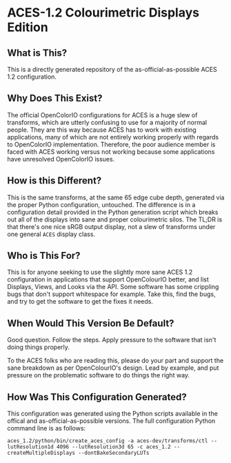 # ACES-1.2 Colourimetric Displays Edition

## What is This?

This is a directly generated repository of the as-official-as-possible ACES 1.2 configuration.

## Why Does This Exist?

The official OpenColorIO configurations for ACES is a huge slew of transforms, which are utterly confusing to use for a majority of normal people. They are this way because ACES has to work with existing applications, many of which are not entirely working properly with regards to OpenColorIO implementation. Therefore, the poor audience member is faced with ACES working versus not working because some applications have unresolved OpenColorIO issues.

## How is this Different?

This is the same transforms, at the same 65 edge cube depth, generated via the proper Python configuration, untouched. The difference is in a configuration detail provided in the Python generation script which breaks out all of the displays into sane and proper colourimetric silos. The TL;DR is that there's one nice sRGB output display, not a slew of transforms under one general `ACES` display class.

## Who is This For?

This is for anyone seeking to use the slightly more sane ACES 1.2 configuration in applications that support OpenColourIO better, and list Displays, Views, and Looks via the API. Some software has some crippling bugs that don't support whitespace for example. Take this, find the bugs, and try to get the software to get the fixes it needs.

## When Would This Version Be Default?

Good question. Follow the steps. Apply pressure to the software that isn't doing things properly.

To the ACES folks who are reading this, please do your part and support the sane breakdown as per OpenColourIO's design. Lead by example, and put pressure on the problematic software to do things the right way.

## How Was This Configuration Generated?

This configuration was generated using the Python scripts available in the offical and as-official-as-possible versions. The full configuration Python command line is as follows:

`aces_1.2/python/bin/create_aces_config -a aces-dev/transforms/ctl --lutResolution1d 4096 --lutResolution3d 65 -c aces_1.2 --createMultipleDisplays --dontBakeSecondaryLUTs`

